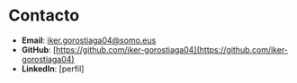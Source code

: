 # Contacto

- **Email**: [iker.gorostiaga04@somo.eus](mailto:iker.gorostiaga04@somo.eus "Haz clic para escribirme un email")
- **GitHub**: [https://github.com/iker-gorostiaga04](https://github.com/iker-gorostiaga04)
- **LinkedIn**: [perfil]
